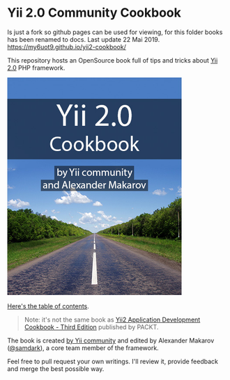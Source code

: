 Yii 2.0 Community Cookbook
==========================

Is just a fork so github pages can be used for viewing, for this folder books has been renamed to docs. Last update 22 Mai 2019.
https://my6uot9.github.io/yii2-cookbook/


This repository hosts an OpenSource book full of tips and tricks about [Yii 2.0](http://www.yiiframework.com/) PHP framework.

![Cover](docs/images/cover.jpg)

[Here's the table of contents](https://github.com/samdark/yii2-cookbook/blob/master/book/README.md).

> Note: it's not the same book as [Yii2 Application Development Cookbook - Third Edition](https://www.packtpub.com/web-development/yii2-application-development-cookbook-third-edition) published by PACKT.

The book is created [by Yii community](https://github.com/samdark/yii2-cookbook/graphs/contributors) and edited by Alexander Makarov ([@samdark](https://github.com/samdark)), a core team member of the framework.

Feel free to pull request your own writings. I'll review it, provide feedback and merge the best possible way.


